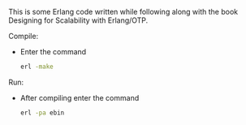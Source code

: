 This is some Erlang code written while following along with the book Designing for Scalability with Erlang/OTP.

Compile:
- Enter the command 
  ```bash
  erl -make
  ```
Run:
- After compiling enter the command
  ```bash
  erl -pa ebin
  ```
